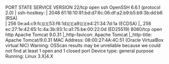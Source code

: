 PORT     STATE SERVICE VERSION
22/tcp   open  ssh     OpenSSH 6\.6\.1 \(protocol 2\.0\)
| ssh\-hostkey: 
|   2048 61:16:10:91:bd:d7:6c:06:df:a2:b9:b5:b9:3b:dd:b6 \(RSA\)                                                                                                        
|   256 0e:a4:c9:fc:de:53:f6:1d:de:a9:de:e4:21:34:7d:1a \(ECDSA\)
|\_  256 ec:27:1e:42:65:1c:4a:3b:93:1c:a1:75:be:00:22:0d \(ED25519\)
8080/tcp open  http    Apache Tomcat 9\.0\.31
|\_http\-favicon: Apache Tomcat
|\_http\-title: Apache Tomcat/9\.0\.31
MAC Address: 08:00:27:4A:4C:51 \(Oracle VirtualBox virtual NIC\)
Warning: OSScan results may be unreliable because we could not find at least 1 open and 1 closed port
Device type: general purpose
Running: Linux 3\.X|4\.X

